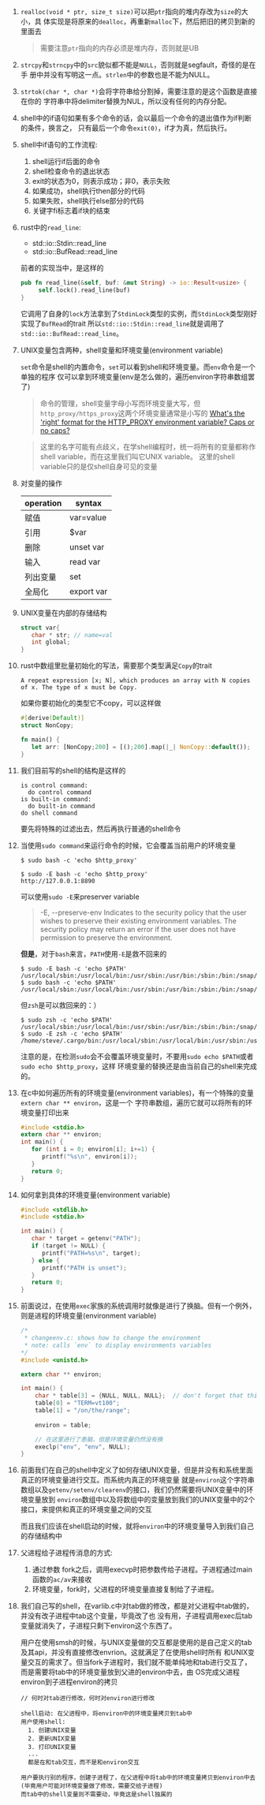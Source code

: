 1. `realloc(void * ptr, size_t size)`可以把`ptr`指向的堆内存改为`size`的大小，具
   体实现是将原来的`dealloc`，再重新`malloc`下，然后把旧的拷贝到新的里面去

   > 需要注意`ptr`指向的内存必须是堆内存，否则就是UB

2. `strcpy`和`strncpy`中的`src`貌似都不能是`NULL`，否则就是segfault，奇怪的是在手
   册中并没有写明这一点。`strlen`中的参数也是不能为NULL。


3. `strtok(char *, char *)`会将字符串给分割掉，需要注意的是这个函数是直接在你的
   字符串中将delimiter替换为NUL，所以没有任何的内存分配。

4. shell中的if语句如果有多个命令的话，会以最后一个命令的退出值作为if判断的条件，换言之，
   只有最后一个命令`exit(0)`，if才为真，然后执行。

5. shell中if语句的工作流程:  
   1. shell运行if后面的命令
   2. shell检查命令的退出状态
   3. exit的状态为0，则表示成功；非0，表示失败
   4. 如果成功，shell执行then部分的代码
   5. 如果失败，shell执行else部分的代码
   6. 关键字fi标志着if块的结束

6. rust中的`read_line`:

   * std::io::Stdin::read_line
   * std::io::BufRead::read_line 

   前者的实现当中，是这样的
   
   ```rust
   pub fn read_line(&self, buf: &mut String) -> io::Result<usize> {
        self.lock().read_line(buf)
   } 
   ```
   
   它调用了自身的`lock`方法拿到了`StdinLock`类型的实例，而`StdinLock`类型刚好实现了`BufRead`的trait
   所以`std::io::Stdin::read_line`就是调用了`std::io::BufRead::read_line`。

7. UNIX变量包含两种，shell变量和环境变量(environment variable)

   `set`命令是shell的内置命令，`set`可以看到shell和环境变量。而`env`命令是一个单独的程序
   仅可以拿到环境变量(env是怎么做的，遍历environ字符串数组罢了)
   
   > 命令的管理，shell变量字母小写而环境变量大写，但`http_proxy/https_proxy`这两个环境变量通常是小写的
   [What's the 'right' format for the HTTP_PROXY environment variable? Caps or no caps?](https://unix.stackexchange.com/questions/212894/whats-the-right-format-for-the-http-proxy-environment-variable-caps-or-no-ca)

   > 这里的名字可能有点歧义，在学shell编程时，统一将所有的变量都称作shell variable，而在这里我们叫它UNIX variable。
   这里的shell variable只的是仅shell自身可见的变量

8. 对变量的操作

   |operation|syntax|
   |---------|-------|
   |赋值      | var=value|
   |引用      | $var|
   |删除      | unset var|
   |输入      | read var |
   |列出变量| set|
   |全局化| export var|
   
    
9. UNIX变量在内部的存储结构

   ```c 
   struct var{
      char * str; // name=val
      int global;
   }
   ```
   
10. rust中数组里批量初始化的写法，需要那个类型满足`Copy`的trait

    ```
    A repeat expression [x; N], which produces an array with N copies of x. The type of x must be Copy.
    ```
    
    如果你要初始化的类型它不copy，可以这样做
    ```rust
    #[derive(Default)]
    struct NonCopy;
    
    fn main() {
       let arr: [NonCopy;200] = [();200].map(|_| NonCopy::default());
    }
    ```
11. 我们目前写的shell的结构是这样的

    ```
    is control command:
      do control command
    is built-in command:
      do built-in command
    do shell command
    ```
    要先将特殊的过滤出去，然后再执行普通的shell命令
    
12. 当使用`sudo command`来运行命令的时候，它会覆盖当前用户的环境变量

    ```shell
    $ sudo bash -c 'echo $http_proxy'

    $ sudo -E bash -c 'echo $http_proxy'
    http://127.0.0.1:8890  
    ```
    
    可以使用`sudo -E`来preserver variable
    > -E, --preserve-env
    Indicates to the security policy that the user wishes to preserve their 
    existing environment variables.  The security policy may return an error if the
    user does not have permission to preserve the environment.
    
    **但是**，对于`bash`来言，`PATH`使用`-E`是救不回来的
    
    ```shell
    $ sudo -E bash -c 'echo $PATH'
    /usr/local/sbin:/usr/local/bin:/usr/sbin:/usr/bin:/sbin:/bin:/snap/bin
    $ sudo bash -c 'echo $PATH'
    /usr/local/sbin:/usr/local/bin:/usr/sbin:/usr/bin:/sbin:/bin:/snap/bin    
    ```

    但`zsh`是可以救回来的：）
    ```shell
    $ sudo zsh -c 'echo $PATH'
    /usr/local/sbin:/usr/local/bin:/usr/sbin:/usr/bin:/sbin:/bin:/snap/bin
    $ sudo -E zsh -c 'echo $PATH'
    /home/steve/.cargo/bin:/usr/local/sbin:/usr/local/bin:/usr/sbin:/usr/bin:/sbin:/bin:/snap/bin
    ```
    
    注意的是，在检测`sudo`会不会覆盖环境变量时，不要用`sudo echo $PATH`或者`sudo echo $http_proxy`，这样
    环境变量的替换还是由当前自己的shell来完成的。
    
13. 在c中如何遍历所有的环境变量(environment variables)，有一个特殊的变量`extern char ** environ`，这是一个
    字符串数组，遍历它就可以将所有的环境变量打印出来
    
    ```c
    #include <stdio.h>
    extern char ** environ;
    int main() {
       for (int i = 0; environ[i]; i+=1) {
          printf("%s\n", environ[i]);
       }
       return 0;
    }
    ```
    
14. 如何拿到具体的环境变量(environment variable)

    ```c
    #include <stdlib.h>
    #include <stdio.h>

    int main() {
       char * target = getenv("PATH");
       if (target != NULL) {
          printf("PATH=%s\n", target);
       } else {
          printf("PATH is unset");
       }
       return 0;
    }
    ```
    
15. 前面说过，在使用`exec`家族的系统调用时就像是进行了换脑。但有一个例外，则是进程的环境变量(environment variable)

    ```c
    /*
     * changeenv.c: shows how to change the environment
     * note: calls `env` to display environments variables
    */
    #include <unistd.h>

    extern char ** environ;

    int main() {
        char * table[3] = {NULL, NULL, NULL};  // don't forget that this string-array needs to be NULL-terminated 
        table[0] = "TERM=vt100";
        table[1] = "/on/the/range";
        
        environ = table;

        // 在这里进行了患脑，但是环境变量仍然没有换        
        execlp("env", "env", NULL);
    }
    ```

16. 前面我们在自己的shell中定义了如何存储UNIX变量，但是并没有和系统里面真正的环境变量进行交互。而系统内真正的环境变量
    就是`environ`这个字符串数组以及`getenv/setenv/clearenv`的接口，我们仍然需要将UNIX变量中的环境变量放到
    `environ`数组中以及将数组中的变量放到我们的UNIX变量中的2个接口，来提供和真正的环境变量之间的交互

    而且我们应该在shell启动的时候，就将`environ`中的环境变量导入到我们自己的存储结构中
    
17. 父进程给子进程传消息的方式:

    1. 通过参数 fork之后，调用execvp时把参数传给子进程。子进程通过main函数的`ac/av`来接收
    2. 环境变量，fork时，父进程的环境变量直接复制给了子进程。
    
18. 我们自己写的shell，在varlib.c中对tab做的修改，都是对父进程中tab做的，并没有改子进程中tab这个变量，毕竟改了也
    没有用，子进程调用exec后tab变量就消失了，子进程只剩下environ这个东西了。
    
    用户在使用smsh的时候，与UNIX变量做的交互都是使用的是自己定义的tab及其api，并没有直接修改envrion。这就满足了在使用shell时所有
    和UNIX变量交互的需求了。但当fork子进程时，我们就不能单纯地和tab进行交互了，而是需要将tab中的环境变量放到父进的environ中去，由
    OS完成父进程environ到子进程environ的拷贝
    
    ```
    // 何时对tab进行修改，何时对environ进行修改

    shell启动: 在父进程中，将environ中的环境变量拷贝到tab中
    用户使用shell:
      1. 创建UNIX变量
      2. 更新UNIX变量
      3. 打印UNIX变量
      ...
      都是在和tab交互，而不是和environ交互
      
    用户要执行别的程序，创建子进程了，在父进程中将tab中的环境变量拷贝到environ中去(毕竟用户可能对环境变量做了修改，需要交给子进程)
    而tab中的shell变量则不需要动，毕竟这是shell独属的
    ```